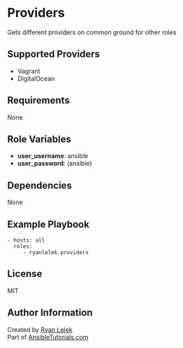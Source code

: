 Providers
=========

Gets different providers on common ground for other roles

Supported Providers
-------------------

- Vagrant
- DigitalOcean

Requirements
------------

None

Role Variables
--------------

- **user_username**: ansible
- **user_password**: <HASH> (ansible)

Dependencies
------------

None

Example Playbook
----------------

    - hosts: all
      roles:
         - ryanlelek.providers

License
-------

MIT

Author Information
------------------

Created by [Ryan Lelek](https://www.ryanlelek.com)  
Part of [AnsibleTutorials.com](http://www.ansibletutorials.com)
